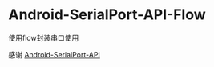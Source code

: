 # Android-SerialPort-API-Flow
使用flow封装串口使用  

感谢 [Android-SerialPort-API](https://github.com/licheedev/Android-SerialPort-API)
